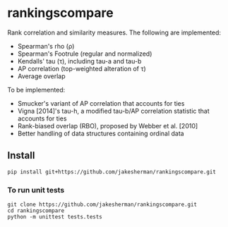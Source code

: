 # rankingscompare

Rank correlation and similarity measures. The following are implemented:

* Spearman's rho (ρ)
* Spearman's Footrule (regular and normalized)
* Kendalls' tau (τ), including tau-a and tau-b
* AP correlation (top-weighted alteration of τ)
* Average overlap

To be implemented:

* Smucker's variant of AP correlation that accounts for ties
* Vigna [2014]'s tau-h, a modified tau-b/AP correlation statistic that 
accounts for ties
* Rank-biased overlap (RBO), proposed by Webber et al. [2010]
* Better handling of data structures containing ordinal data

## Install

```bash
pip install git+https://github.com/jakesherman/rankingscompare.git
```

### To run unit tests

```
git clone https://github.com/jakesherman/rankingscompare.git
cd rankingscompare
python -m unittest tests.tests
```
